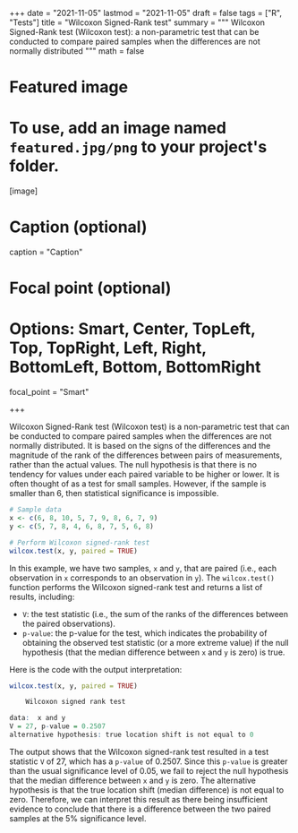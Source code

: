 +++
date = "2021-11-05"
lastmod = "2021-11-05"
draft = false
tags = ["R", "Tests"]
title = "Wilcoxon Signed-Rank test"
summary = """
Wilcoxon Signed-Rank test (Wilcoxon test): a non-parametric test that can be conducted to compare paired samples when the differences are not normally distributed
"""
math = false

# Featured image
# To use, add an image named `featured.jpg/png` to your project's folder. 
[image]
  # Caption (optional)
  caption = "Caption"
  
  # Focal point (optional)
  # Options: Smart, Center, TopLeft, Top, TopRight, Left, Right, BottomLeft, Bottom, BottomRight
  focal_point = "Smart"

+++

Wilcoxon Signed-Rank test (Wilcoxon test) is a non-parametric test that can be conducted to compare paired samples when the differences are not normally distributed. It is based on the signs of the differences and the magnitude of the rank of the differences between pairs of measurements, rather than the actual values. The null hypothesis is that there is no tendency for values under each paired variable to be higher or lower. It is often thought of as a test for small samples. However, if the sample is smaller than 6, then statistical significance is impossible.


```r
# Sample data
x <- c(6, 8, 10, 5, 7, 9, 8, 6, 7, 9)
y <- c(5, 7, 8, 4, 6, 8, 7, 5, 6, 8)

# Perform Wilcoxon signed-rank test
wilcox.test(x, y, paired = TRUE)
```
In this example, we have two samples, `x` and `y`, that are paired (i.e., each observation in `x` corresponds to an observation in `y`). The `wilcox.test()` function performs the Wilcoxon signed-rank test and returns a list of results, including:

- `V`: the test statistic (i.e., the sum of the ranks of the differences between the paired observations).
- `p-value`: the p-value for the test, which indicates the probability of obtaining the observed test statistic (or a more extreme value) if the null hypothesis (that the median difference between `x` and `y` is zero) is true.

Here is the code with the output interpretation:

```r
wilcox.test(x, y, paired = TRUE)

	Wilcoxon signed rank test

data:  x and y
V = 27, p-value = 0.2507
alternative hypothesis: true location shift is not equal to 0
```


The output shows that the Wilcoxon signed-rank test resulted in a test statistic `V` of 27, which has a `p-value` of 0.2507. Since this `p-value` is greater than the usual significance level of 0.05, we fail to reject the null hypothesis that the median difference between `x` and `y` is zero. The alternative hypothesis is that the true location shift (median difference) is not equal to zero. Therefore, we can interpret this result as there being insufficient evidence to conclude that there is a difference between the two paired samples at the 5% significance level.
